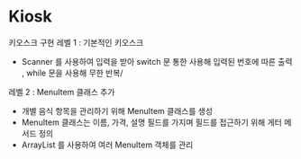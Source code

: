 # Kiosk
키오스크 구현 
레벨 1 : 기본적인 키오스크
- Scanner 를 사용하여 입력을 받아 switch 문 통한 사용해 입력된 번호에 따른 출력 , while 문을 사용해 무한 반복/

레벨 2 :  MenuItem 클래스 추가
- 개별 음식 항목을 관리하기 위해 MenuItem 클래스를 생성
- MenuItem 클래스는 이름, 가격, 설명 필드를 가지며 필드를 접근하기 위해 게터 메서드 정의
- ArrayList 를 사용하여 여러 MenuItem 객체를 관리
